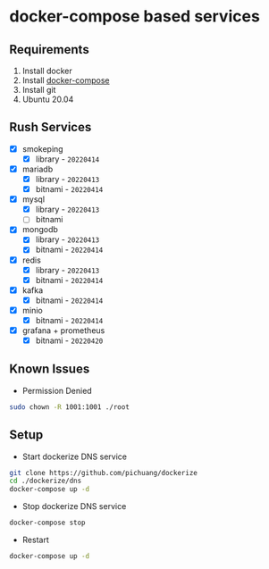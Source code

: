 # docker-compose based services

## Requirements
1. Install docker
2. Install [docker-compose](https://docs.docker.com/compose/install/)
3. Install git
4. Ubuntu 20.04

## Rush Services
- [x] smokeping
  - [x] library - `20220414`
- [x] mariadb
  - [x] library - `20220413`
  - [x] bitnami - `20220414`
- [x] mysql
  - [x] library - `20220413`
  - [ ] bitnami
- [x] mongodb
  - [x] library - `20220413`
  - [x] bitnami - `20220414`
- [x] redis
  - [x] library - `20220413`
  - [x] bitnami - `20220414`
- [x] kafka
  - [x] bitnami - `20220414`
- [x] minio
  - [x] bitnami - `20220414`
- [x] grafana + prometheus
  - [x] bitnami - `20220420`

## Known Issues

- Permission Denied
```bash
sudo chown -R 1001:1001 ./root
```


## Setup

- Start dockerize DNS service
```bash
git clone https://github.com/pichuang/dockerize
cd ./dockerize/dns
docker-compose up -d
```

- Stop dockerize DNS service
```bash
docker-compose stop
```

- Restart
```bash
docker-compose up -d
```
